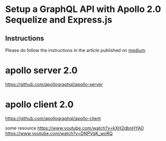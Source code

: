 # Setup a GraphQL API with Apollo 2.0 Sequelize and Express.js

## Instructions
Please do follow the instructions in the article published on [medium](https://medium.com/infocentric/setup-a-graphql-api-with-apollo-2-0-sequelize-and-express-js-608d1365d776).


# apollo server 2.0
https://github.com/apollographql/apollo-server

# apollo client 2.0
https://github.com/apollographql/apollo-client


some resource
https://www.youtube.com/watch?v=kXH2dbnHYA0
https://www.youtube.com/watch?v=DNPVqK_woRQ
